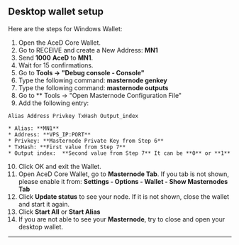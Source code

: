 ## Desktop wallet setup

Here are the steps for Windows Wallet:

1. Open the AceD Core Wallet.
2. Go to RECEIVE and create a New Address: **MN1**
3. Send **1000** **AceD** to **MN1**.
4. Wait for 15 confirmations.
5. Go to **Tools -> "Debug console - Console"**
6. Type the following command: **masternode genkey**
7. Type the following command: **masternode outputs**
8. Go to  ** Tools -> "Open Masternode Configuration File"
9. Add the following entry:
```
Alias Address Privkey TxHash Output_index
```
	* Alias: **MN1**
	* Address: **VPS_IP:PORT**
	* Privkey: **Masternode Private Key from Step 6**
	* TxHash: **First value from Step 7** 
	* Output index:  **Second value from Step 7** It can be **0** or **1**

10. Click OK and exit the Wallet.
11. Open AceD Core Wallet, go to **Masternode Tab**. If you tab is not shown, please enable it from: **Settings - Options - Wallet - Show Masternodes Tab**
12. Click **Update status** to see your node. If it is not shown, close the wallet and start it again.
13. Click **Start All** or **Start Alias**
14. If you are not able to see your **Masternode**, try to close and open your desktop wallet.
***